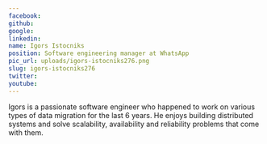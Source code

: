 ```yaml
---
facebook: 
github: 
google: 
linkedin: 
name: Igors Istocniks
position: Software engineering manager at WhatsApp
pic_url: uploads/igors-istocniks276.png
slug: igors-istocniks276
twitter: 
youtube: 
---
```

<p>Igors is a passionate software engineer who happened to work on various types of data migration for the last 6 years. He enjoys building distributed systems and solve scalability, availability and reliability problems that come with them.</p>

